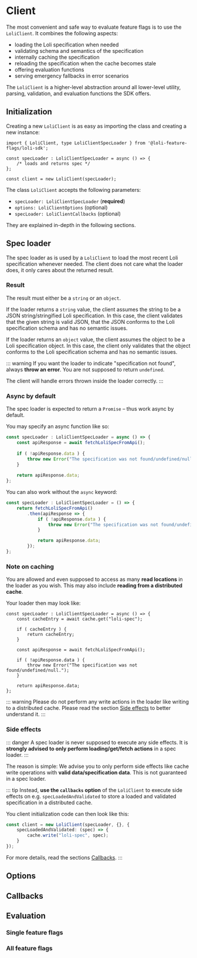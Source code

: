# Client

The most convenient and safe way to evaluate feature flags is to use the `LoliClient`. 
It combines the following aspects:
- loading the Loli specification when needed
- validating schema and semantics of the specification
- internally caching the specification
- reloading the specification when the cache becomes stale
- offering evaluation functions
- serving emergency fallbacks in error scenarios

The `LoliClient` is a higher-level abstraction around all lower-level utility, parsing,
validation, and evaluation functions the SDK offers.

## Initialization

Creating a new `LoliClient` is as easy as importing the class and creating a new instance:

```ts{7}
import { LoliClient, type LoliClientSpecLoader } from '@loli-feature-flags/loli-sdk';

const specLoader : LoliClientSpecLoader = async () => {
    /* loads and returns spec */
};

const client = new LoliClient(specLoader);
```

The class `LoliClient` accepts the following parameters:
- `specLoader: LoliClientSpecLoader` (**required**)
- `options: LoliClientOptions` (optional)
- `specLoader: LoliClientCallbacks` (optional)

They are explained in-depth in the following sections.

## Spec loader

The spec loader as is used by a `LoliClient` to load the most recent
Loli specification whenever needed. The client does not care what the loader does,
it only cares about the returned result.

### Result

The result must either be a `string` or an `object`.

If the loader returns a `string` value, the client assumes the string to be
a JSON string/stringified Loli specification. In this case, the client validates
that the given string is valid JSON, that the JSON conforms to the Loli specification
schema and has no semantic issues.

If the loader returns an `object` value, the client assumes the object to be
a Loli specification object. In this case, the client only validates that the object
conforms to the Loli specification schema and has no semantic issues.

::: warning
If you want the loader to indicate "specification not found", always
**throw an error**. You are not supposed to return `undefined`.

The client will handle errors thrown inside the loader correctly.
:::

### Async by default

The spec loader is expected to return a `Promise` – thus work async by default.

You may specify an async function like so:

```ts
const specLoader : LoliClientSpecLoader = async () => {
    const apiResponse = await fetchLoliSpecFromApi();
    
    if ( !apiResponse.data ) {
        throw new Error("The specification was not found/undefined/null.");
    }
    
    return apiResponse.data;
};
```

You can also work without the `async` keyword:

```ts
const specLoader : LoliClientSpecLoader = () => {
    return fetchLoliSpecFromApi()
        .then(apiResponse => {
            if ( !apiResponse.data ) {
                throw new Error("The specification was not found/undefined/null.");
            }

            return apiResponse.data;
        });
};
```

### Note on caching

You are allowed and even supposed to access as many **read locations** in the loader as you wish.
This may also include **reading from a distributed cache**.

Your loader then may look like:

```ts{2-6}
const specLoader : LoliClientSpecLoader = async () => {
    const cacheEntry = await cache.get("loli-spec");
    
    if ( cacheEntry ) {
        return cacheEntry;
    }
    
    const apiResponse = await fetchLoliSpecFromApi();
    
    if ( !apiResponse.data ) {
        throw new Error("The specification was not found/undefined/null.");
    }
    
    return apiResponse.data;
};
```

::: warning
Please do not perform any write actions in the loader like writing
to a distributed cache. Please read the section [Side effects](#side-effects) to better
understand it.
::: 

### Side effects

::: danger
A spec loader is never supposed to execute any side effects. It is
**strongly advised to only perform loading/get/fetch actions** in a spec loader.
:::

The reason is simple: We advise you to only perform side effects like cache write
operations with **valid data/specification data**. This is not guaranteed in a
spec loader.

::: tip
Instead, **use the `callbacks` option** of the `LoliClient` to execute 
side effects on e.g. `specLoadedAndValidated` to store a loaded and
validated specification in a distributed cache.

You client initialization code can then look like this:

```ts
const client = new LoliClient(specLoader, {}, {
    specLoadedAndValidated: (spec) => {
        cache.write("loli-spec", spec);
    }
});
```

For more details, read the sections [Callbacks](#callbacks).
:::

## Options

## Callbacks

## Evaluation

### Single feature flags

### All feature flags

